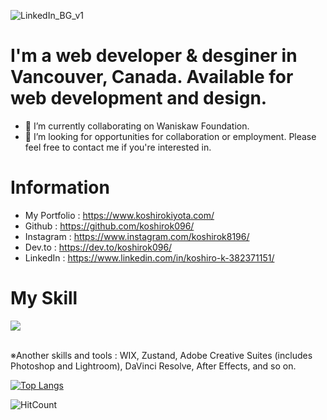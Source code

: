 ![LinkedIn_BG_v1](https://github.com/koshirok096/koshirok096/assets/33566624/a126e750-db66-495a-90f3-4de63b4f00ec)

# I'm a web developer & desginer in Vancouver, Canada. Available for web development and design.

- 🤝 I’m currently collaborating on Waniskaw Foundation.
- 👯 I’m looking for opportunities for collaboration or employment. Please feel free to contact me if you're interested in.

# Information

- My Portfolio : https://www.koshirokiyota.com/
- Github : https://github.com/koshirok096/
- Instagram : https://www.instagram.com/koshirok8196/
- Dev.to : https://dev.to/koshirok096/
- LinkedIn : https://www.linkedin.com/in/koshiro-k-382371151/

# My Skill

<img src="https://skillicons.dev/icons?i=html,css,sass,bootstrap,materialui,styledcomponents,js,react,next,vite,gatsby,typescript,jquery,redux,webflow,wordpress,express,nodejs,mysql,mongodb,github,docker,firebase,figma,vscode,git," /> <br /><br />

  ※Another skills and tools : 
  WIX, Zustand, Adobe Creative Suites (includes Photoshop and Lightroom), DaVinci Resolve, After Effects, and so on.

[![Top Langs](https://github-readme-stats.vercel.app/api/top-langs/?username=koshirok096&layout=pie)](https://github.com/anuraghazra/github-readme-stats)

![HitCount](http://hits.dwyl.com/koshirok096/react-native-image-modal.svg)

<!--
**koshirok096/koshirok096** is a ✨ _special_ ✨ repository because its `README.md` (this file) appears on your GitHub profile.

Here are some ideas to get you started:

- 🔭 I’m currently working on ...
- 🌱 I’m currently learning ...
- 👯 I’m looking to collaborate on ...
- 🤔 I’m looking for help with ...
- 💬 Ask me about ...
- 📫 How to reach me: ...
- 😄 Pronouns: ...
- ⚡ Fun fact: ...
-->

